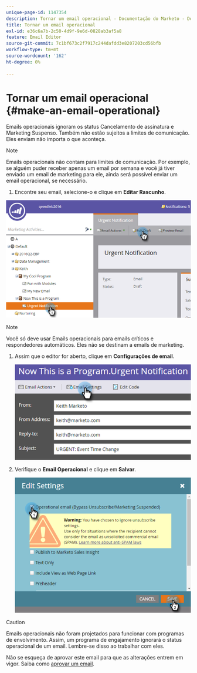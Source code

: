 ```yaml
---
unique-page-id: 1147354
description: Tornar um email operacional - Documentação do Marketo - Documentação do produto
title: Tornar um email operacional
exl-id: e36c6a7b-2c50-4d9f-9e6d-0828ab3af5a8
feature: Email Editor
source-git-commit: 7c1bf673c2f7917c244dafdd3e8207203cd56bfb
workflow-type: tm+mt
source-wordcount: '162'
ht-degree: 0%

---
```


# Tornar um email operacional {#make-an-email-operational}

Emails operacionais ignoram os status Cancelamento de assinatura e Marketing Suspenso. Também não estão sujeitos a limites de comunicação. Eles enviam não importa o que aconteça.

>[!NOTE]
>
>Emails operacionais não contam para limites de comunicação. Por exemplo, se alguém puder receber apenas um email por semana e você já tiver enviado um email de marketing para ele, ainda será possível enviar um email operacional, se necessário.

1. Encontre seu email, selecione-o e clique em **Editar Rascunho**.

![](assets/one-1.png)

>[!NOTE]
>
>Você só deve usar Emails operacionais para emails críticos e respondedores automáticos. Eles não se destinam a emails de marketing.

1. Assim que o editor for aberto, clique em **Configurações de email**.

   ![](assets/two-1.png)

1. Verifique o **Email Operacional** e clique em **Salvar**.

   ![](assets/three.png)

>[!CAUTION]
>
>Emails operacionais não foram projetados para funcionar com programas de envolvimento. Assim, um programa de engajamento ignorará o status operacional de um email. Lembre-se disso ao trabalhar com eles.

Não se esqueça de aprovar este email para que as alterações entrem em vigor. Saiba como [aprovar um email](/help/marketo/product-docs/email-marketing/general/creating-an-email/approve-an-email.md).
